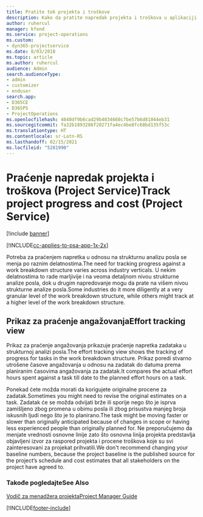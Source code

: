 ```yaml
---
title: Pratite tok projekta i troškove
description: Kako da pratite napredak projekta i troškova u aplikaciji Project Service
author: ruhercul
manager: kfend
ms.service: project-operations
ms.custom:
- dyn365-projectservice
ms.date: 8/03/2018
ms.topic: article
ms.author: ruhercul
audience: Admin
search.audienceType:
- admin
- customizer
- enduser
search.app:
- D365CE
- D365PS
- ProjectOperations
ms.openlocfilehash: 4040df9b6cad29b4034660c7be57b6d81044eb31
ms.sourcegitcommit: fa32b1893286f20271fa4ec4be8fc68bd135f53c
ms.translationtype: HT
ms.contentlocale: sr-Latn-RS
ms.lasthandoff: 02/15/2021
ms.locfileid: "5281990"
---
```

# <a name="track-project-progress-and-cost-project-service"></a><span data-ttu-id="7c456-103">Praćenje napredak projekta i troškova (Project Service)</span><span class="sxs-lookup"><span data-stu-id="7c456-103">Track project progress and cost (Project Service)</span></span>

[!include [banner](../includes/psa-now-project-operations.md)]

[!INCLUDE[cc-applies-to-psa-app-1x-2x](../includes/cc-applies-to-psa-app-1x-2x.md)]

<span data-ttu-id="7c456-104">Potreba za praćenjem napretka u odnosu na strukturnu analizu posla se menja po raznim delatnostima.</span><span class="sxs-lookup"><span data-stu-id="7c456-104">The need for tracking progress against a work breakdown structure varies across industry verticals.</span></span> <span data-ttu-id="7c456-105">U nekim delatnostima to rade marljivije i na veoma detaljnom nivou strukturne analize posla, dok u drugim napredovanje mogu da prate na višem nivou strukturne analize posla.</span><span class="sxs-lookup"><span data-stu-id="7c456-105">Some industries do it more diligently at a very granular level of the work breakdown structure, while others might track at a higher level of the work breakdown structure.</span></span>  
  
## <a name="effort-tracking-view"></a><span data-ttu-id="7c456-106">Prikaz za praćenje angažovanja</span><span class="sxs-lookup"><span data-stu-id="7c456-106">Effort tracking view</span></span>  
<span data-ttu-id="7c456-107">Prikaz za praćenje angažovanja prikazuje praćenje napretka zadataka u strukturnoj analizi posla.</span><span class="sxs-lookup"><span data-stu-id="7c456-107">The effort tracking view shows the tracking of progress for tasks in the work breakdown structure.</span></span> <span data-ttu-id="7c456-108">Prikaz poredi stvarno utrošene časove angažovanja u odnosu na zadatak do datuma prema planiranim časovima angažovanja za zadatak.</span><span class="sxs-lookup"><span data-stu-id="7c456-108">It compares the actual effort hours spent against a task till date to the planned effort hours on a task.</span></span>  
  
<span data-ttu-id="7c456-109">Ponekad ćete možda morati da korigujete originalne procene za zadatak.</span><span class="sxs-lookup"><span data-stu-id="7c456-109">Sometimes you might need to revise the original estimates on a task.</span></span> <span data-ttu-id="7c456-110">Zadatak će se možda odvijati brže ili sporije nego što je isprva zamišljeno zbog promena u obimu posla ili zbog prisustva manjeg broja iskusnih ljudi nego što je to planirano.</span><span class="sxs-lookup"><span data-stu-id="7c456-110">The task might be moving faster or slower than originally anticipated because of changes in scope or having less experienced people than originally planned for.</span></span> <span data-ttu-id="7c456-111">Ne preporučujemo da menjate vrednosti osnovne linije zato što osnovna linija projekta predstavlja objavljeni izvor za raspored projekta i procene troškova koje su svi zainteresovani za projekat prihvatili.</span><span class="sxs-lookup"><span data-stu-id="7c456-111">We don't recommend changing your baseline numbers, because the project baseline is the published source for the project’s schedule and cost estimates that all stakeholders on the project have agreed to.</span></span>  
  
### <a name="see-also"></a><span data-ttu-id="7c456-112">Takođe pogledajte</span><span class="sxs-lookup"><span data-stu-id="7c456-112">See Also</span></span>  
 [<span data-ttu-id="7c456-113">Vodič za menadžera projekta</span><span class="sxs-lookup"><span data-stu-id="7c456-113">Project Manager Guide</span></span>](../psa/project-manager-guide.md)


[!INCLUDE[footer-include](../includes/footer-banner.md)]